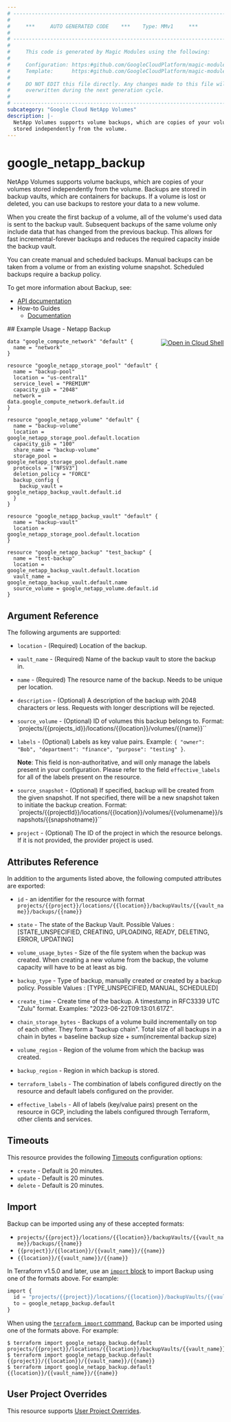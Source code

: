 ```yaml
---
# ----------------------------------------------------------------------------
#
#     ***     AUTO GENERATED CODE    ***    Type: MMv1     ***
#
# ----------------------------------------------------------------------------
#
#     This code is generated by Magic Modules using the following:
#
#     Configuration: https:#github.com/GoogleCloudPlatform/magic-modules/tree/main/mmv1/products/netapp/Backup.yaml
#     Template:      https:#github.com/GoogleCloudPlatform/magic-modules/tree/main/mmv1/templates/terraform/resource.html.markdown.tmpl
#
#     DO NOT EDIT this file directly. Any changes made to this file will be
#     overwritten during the next generation cycle.
#
# ----------------------------------------------------------------------------
subcategory: "Google Cloud NetApp Volumes"
description: |-
  NetApp Volumes supports volume backups, which are copies of your volumes
  stored independently from the volume.
---
```


# google_netapp_backup

NetApp Volumes supports volume backups, which are copies of your volumes
stored independently from the volume. Backups are stored in backup vaults,
which are containers for backups. If a volume is lost or deleted, you can
use backups to restore your data to a new volume.

When you create the first backup of a volume, all of the volume's used
data is sent to the backup vault. Subsequent backups of the same volume
only include data that has changed from the previous backup. This allows
for fast incremental-forever backups and reduces the required capacity
inside the backup vault.

You can create manual and scheduled backups. Manual backups can be taken
from a volume or from an existing volume snapshot. Scheduled backups
require a backup policy.


To get more information about Backup, see:

* [API documentation](https://cloud.google.com/netapp/volumes/docs/reference/rest/v1/projects.locations.backupVaults.backups)
* How-to Guides
    * [Documentation](https://cloud.google.com/netapp/volumes/docs/protect-data/about-volume-backups)

<div class = "oics-button" style="float: right; margin: 0 0 -15px">
  <a href="https://console.cloud.google.com/cloudshell/open?cloudshell_git_repo=https%3A%2F%2Fgithub.com%2Fterraform-google-modules%2Fdocs-examples.git&cloudshell_image=gcr.io%2Fcloudshell-images%2Fcloudshell%3Alatest&cloudshell_print=.%2Fmotd&cloudshell_tutorial=.%2Ftutorial.md&cloudshell_working_dir=netapp_backup&open_in_editor=main.tf" target="_blank">
    <img alt="Open in Cloud Shell" src="//gstatic.com/cloudssh/images/open-btn.svg" style="max-height: 44px; margin: 32px auto; max-width: 100%;">
  </a>
</div>
## Example Usage - Netapp Backup


```hcl
data "google_compute_network" "default" {
  name = "network"
}

resource "google_netapp_storage_pool" "default" {
  name = "backup-pool"
  location = "us-central1"
  service_level = "PREMIUM"
  capacity_gib = "2048"
  network = data.google_compute_network.default.id
}

resource "google_netapp_volume" "default" {
  name = "backup-volume"
  location = google_netapp_storage_pool.default.location
  capacity_gib = "100"
  share_name = "backup-volume"
  storage_pool = google_netapp_storage_pool.default.name
  protocols = ["NFSV3"]
  deletion_policy = "FORCE"
  backup_config {
    backup_vault = google_netapp_backup_vault.default.id
  }
}

resource "google_netapp_backup_vault" "default" {
  name = "backup-vault"
  location = google_netapp_storage_pool.default.location
}

resource "google_netapp_backup" "test_backup" {
  name = "test-backup"
  location = google_netapp_backup_vault.default.location
  vault_name = google_netapp_backup_vault.default.name
  source_volume = google_netapp_volume.default.id
}
```

## Argument Reference

The following arguments are supported:


* `location` -
  (Required)
  Location of the backup.

* `vault_name` -
  (Required)
  Name of the backup vault to store the backup in.

* `name` -
  (Required)
  The resource name of the backup. Needs to be unique per location.


* `description` -
  (Optional)
  A description of the backup with 2048 characters or less. Requests with longer descriptions will be rejected.

* `source_volume` -
  (Optional)
  ID of volumes this backup belongs to. Format: `projects/{{projects_id}}/locations/{{location}}/volumes/{{name}}``

* `labels` -
  (Optional)
  Labels as key value pairs. Example: `{ "owner": "Bob", "department": "finance", "purpose": "testing" }`.

  **Note**: This field is non-authoritative, and will only manage the labels present in your configuration.
  Please refer to the field `effective_labels` for all of the labels present on the resource.

* `source_snapshot` -
  (Optional)
  If specified, backup will be created from the given snapshot. If not specified,
  there will be a new snapshot taken to initiate the backup creation.
  Format: `projects/{{projectId}}/locations/{{location}}/volumes/{{volumename}}/snapshots/{{snapshotname}}``

* `project` - (Optional) The ID of the project in which the resource belongs.
    If it is not provided, the provider project is used.



## Attributes Reference

In addition to the arguments listed above, the following computed attributes are exported:

* `id` - an identifier for the resource with format `projects/{{project}}/locations/{{location}}/backupVaults/{{vault_name}}/backups/{{name}}`

* `state` -
  The state of the Backup Vault. Possible Values : [STATE_UNSPECIFIED, CREATING, UPLOADING, READY, DELETING, ERROR, UPDATING]

* `volume_usage_bytes` -
  Size of the file system when the backup was created. When creating a new volume from the backup, the volume capacity will have to be at least as big.

* `backup_type` -
  Type of backup, manually created or created by a backup policy. Possible Values : [TYPE_UNSPECIFIED, MANUAL, SCHEDULED]

* `create_time` -
  Create time of the backup. A timestamp in RFC3339 UTC "Zulu" format. Examples: "2023-06-22T09:13:01.617Z".

* `chain_storage_bytes` -
  Backups of a volume build incrementally on top of each other. They form a "backup chain".
  Total size of all backups in a chain in bytes = baseline backup size + sum(incremental backup size)

* `volume_region` -
  Region of the volume from which the backup was created.

* `backup_region` -
  Region in which backup is stored.

* `terraform_labels` -
  The combination of labels configured directly on the resource
   and default labels configured on the provider.

* `effective_labels` -
  All of labels (key/value pairs) present on the resource in GCP, including the labels configured through Terraform, other clients and services.


## Timeouts

This resource provides the following
[Timeouts](https://developer.hashicorp.com/terraform/plugin/sdkv2/resources/retries-and-customizable-timeouts) configuration options:

- `create` - Default is 20 minutes.
- `update` - Default is 20 minutes.
- `delete` - Default is 20 minutes.

## Import


Backup can be imported using any of these accepted formats:

* `projects/{{project}}/locations/{{location}}/backupVaults/{{vault_name}}/backups/{{name}}`
* `{{project}}/{{location}}/{{vault_name}}/{{name}}`
* `{{location}}/{{vault_name}}/{{name}}`


In Terraform v1.5.0 and later, use an [`import` block](https://developer.hashicorp.com/terraform/language/import) to import Backup using one of the formats above. For example:

```tf
import {
  id = "projects/{{project}}/locations/{{location}}/backupVaults/{{vault_name}}/backups/{{name}}"
  to = google_netapp_backup.default
}
```

When using the [`terraform import` command](https://developer.hashicorp.com/terraform/cli/commands/import), Backup can be imported using one of the formats above. For example:

```
$ terraform import google_netapp_backup.default projects/{{project}}/locations/{{location}}/backupVaults/{{vault_name}}/backups/{{name}}
$ terraform import google_netapp_backup.default {{project}}/{{location}}/{{vault_name}}/{{name}}
$ terraform import google_netapp_backup.default {{location}}/{{vault_name}}/{{name}}
```

## User Project Overrides

This resource supports [User Project Overrides](https://registry.terraform.io/providers/hashicorp/google/latest/docs/guides/provider_reference#user_project_override).
